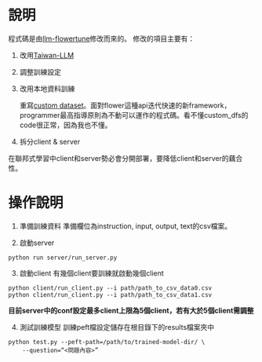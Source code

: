 # 說明
程式碼是由[llm-flowertune](https://github.com/adap/flower/tree/main/examples/llm-flowertune)修改而來的。
修改的項目主要有：
1. 改用[Taiwan-LLM](https://huggingface.co/collections/yentinglin/taiwan-llm-6523f5a2d6ca498dc3810f07)
2. 調整訓練設定
3. 改用本地資料訓練

   重寫[custom dataset](https://github.com/y1lichen/federated-learning/blob/main/client/utils/custom_fds.py)。面對flower這種api迭代快速的新framework，programmer最高指導原則為不動可以運作的程式碼。看不懂custom_dfs的code很正常，因為我也不懂。
4. 拆分client & server

  在聯邦式學習中client和server勢必會分開部署，要降低client和server的藕合性。

# 操作說明

1. 準備訓練資料
    準備欄位為instruction, input, output, text的csv檔案。

2. 啟動server
```
python run server/run_server.py
```
3. 啟動client
    有幾個client要訓練就啟動幾個client

```
python client/run_client.py --i path/path_to_csv_data0.csv
python client/run_client.py --i path/path_to_csv_data1.csv
```
**目前server中的conf設定最多client上限為5個client，若有大於5個client需調整**

4. 測試訓練模型
    訓練peft檔設定儲存在根目錄下的results檔案夾中
```
python test.py --peft-path=/path/to/trained-model-dir/ \
    --question=“<問題內容>”
```
